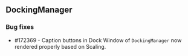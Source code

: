## DockingManager

### Bug fixes

* \#172369 - Caption buttons in Dock Window of `DockingManager` now rendered properly based on Scaling. 